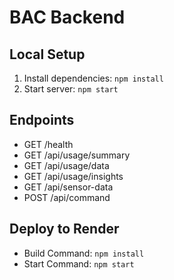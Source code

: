 # BAC Backend

## Local Setup
1. Install dependencies: `npm install`
2. Start server: `npm start`

## Endpoints
- GET /health
- GET /api/usage/summary
- GET /api/usage/data
- GET /api/usage/insights
- GET /api/sensor-data
- POST /api/command

## Deploy to Render
- Build Command: `npm install`
- Start Command: `npm start`